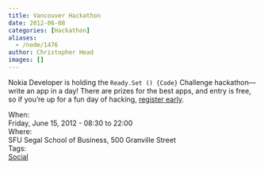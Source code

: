 ```yaml
---
title: Vancouver Hackathon
date: 2012-06-08
categories: [Hackathon]
aliases:
  - /node/1476
author: Christopher Head
images: []
---
```


<div class="field field-name-body field-type-text-with-summary field-label-hidden"><div class="field-items"><div class="field-item even"><p>Nokia Developer is holding the <code>Ready.Set () {Code}</code> Challenge hackathon&#x2014;write an app in a day! There are prizes for the best apps, and entry is free, so if you&#x2019;re up for a fun day of hacking, <a href="https://bhcvancouver-eorg.eventbrite.com/">register early</a>.</p>
</div></div></div><div class="field field-name-field-dates field-type-datetime field-label-above"><div class="field-label">When:&#xA0;</div><div class="field-items"><div class="field-item even"><span class="date-display-single">Friday, June 15, 2012 - <span class="date-display-range"><span class="date-display-start">08:30</span> to <span class="date-display-end">22:00</span></span></span></div></div></div><div class="field field-name-field-location field-type-text field-label-above"><div class="field-label">Where:&#xA0;</div><div class="field-items"><div class="field-item even">SFU Segal School of Business, 500 Granville Street</div></div></div>    <footer>
    <div class="field field-name-field-tags field-type-taxonomy-term-reference field-label-above"><div class="field-label">Tags:&#xA0;</div><div class="field-items"><div class="field-item even"><a href="/social">Social</a></div></div></div>      </footer>
